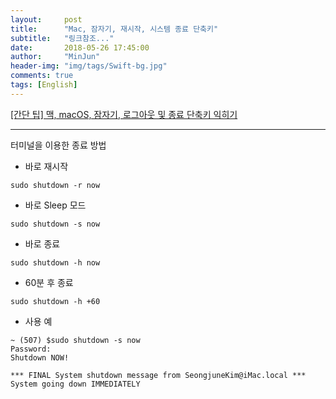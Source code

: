 ```yaml
---
layout:     post
title:      "Mac, 잠자기, 재시작, 시스템 종료 단축키"
subtitle:   "링크참조..."
date:       2018-05-26 17:45:00
author:     "MinJun"
header-img: "img/tags/Swift-bg.jpg"
comments: true 
tags: [English]
---
```


[[간단 팁] 맥, macOS, 잠자기, 로그아웃 및 종료 단축키 익히기](https://macinjune.com/all-posts/mac/tip/%EA%B0%84%EB%8B%A8-%ED%8C%81-%EB%A7%A5-macos-%EC%9E%A0%EC%9E%90%EA%B8%B0-%EB%A1%9C%EA%B7%B8%EC%95%84%EC%9B%83-%EB%B0%8F-%EC%A2%85%EB%A3%8C-%EB%8B%A8%EC%B6%95%ED%82%A4-%EC%9D%B5%ED%9E%88%EA%B8%B0/)<br>

---

터미널을 이용한 종료 방법

- 바로 재시작

```
sudo shutdown -r now
```

- 바로 Sleep 모드

```
sudo shutdown -s now
```

- 바로 종료
 
```
sudo shutdown -h now
```

- 60분 후 종료


```
sudo shutdown -h +60
```

- 사용 예

```
~ (507) $sudo shutdown -s now
Password:
Shutdown NOW!

*** FINAL System shutdown message from SeongjuneKim@iMac.local ***
System going down IMMEDIATELY
```

